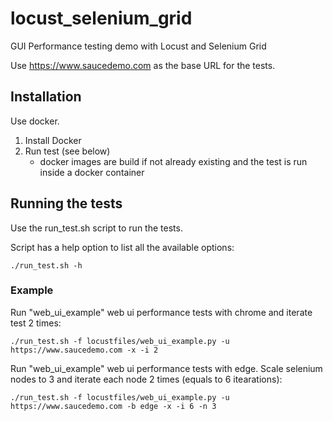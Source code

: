# locust_selenium_grid
GUI Performance testing demo with Locust and Selenium Grid

Use https://www.saucedemo.com as the base URL for the tests.

## Installation

Use docker.

1. Install Docker
2. Run test (see below)
    - docker images are build if not already existing and the test is run inside a docker container

## Running the tests

Use the run_test.sh script to run the tests.

Script has a help option to list all the available options:
``` shell
./run_test.sh -h
```

### Example

Run "web_ui_example" web ui performance tests with chrome and iterate test 2 times:
``` shell
./run_test.sh -f locustfiles/web_ui_example.py -u https://www.saucedemo.com -x -i 2
```

Run "web_ui_example" web ui performance tests with edge. Scale selenium nodes to 3 and iterate each node 2 times (equals to 6 itearations):
``` shell
./run_test.sh -f locustfiles/web_ui_example.py -u https://www.saucedemo.com -b edge -x -i 6 -n 3
```
